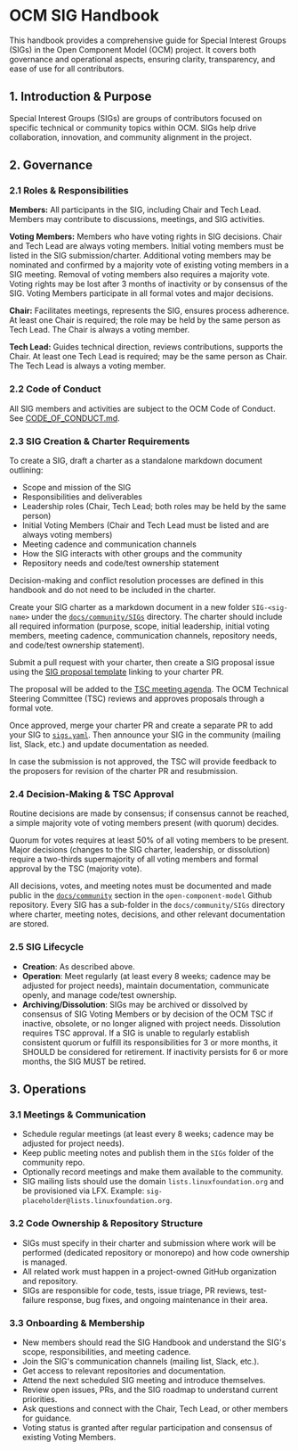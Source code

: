 # OCM SIG Handbook

This handbook provides a comprehensive guide for Special Interest Groups (SIGs) in the Open Component Model (OCM) project. It covers both governance and operational aspects, ensuring clarity, transparency, and ease of use for all contributors.

## 1. Introduction & Purpose

Special Interest Groups (SIGs) are groups of contributors focused on specific technical or community topics within OCM. SIGs help drive collaboration, innovation, and community alignment in the project.

## 2. Governance

### 2.1 Roles & Responsibilities

**Members:** All participants in the SIG, including Chair and Tech Lead. Members may contribute to discussions, meetings, and SIG activities.

**Voting Members:** Members who have voting rights in SIG decisions. Chair and Tech Lead are always voting members. Initial voting members must be listed in the SIG submission/charter. Additional voting members may be nominated and confirmed by a majority vote of existing voting members in a SIG meeting. Removal of voting members also requires a majority vote. Voting rights may be lost after 3 months of inactivity or by consensus of the SIG. Voting Members participate in all formal votes and major decisions.

**Chair:** Facilitates meetings, represents the SIG, ensures process adherence. At least one Chair is required; the role may be held by the same person as Tech Lead. The Chair is always a voting member.

**Tech Lead:** Guides technical direction, reviews contributions, supports the Chair. At least one Tech Lead is required; may be the same person as Chair. The Tech Lead is always a voting member.

### 2.2 Code of Conduct

All SIG members and activities are subject to the OCM Code of Conduct. See [CODE_OF_CONDUCT.md](https://github.com/open-component-model/.github/blob/main/CODE_OF_CONDUCT.md).

### 2.3 SIG Creation & Charter Requirements

To create a SIG, draft a charter as a standalone markdown document outlining:

- Scope and mission of the SIG
- Responsibilities and deliverables
- Leadership roles (Chair, Tech Lead; both roles may be held by the same person)
- Initial Voting Members (Chair and Tech Lead must be listed and are always voting members)
- Meeting cadence and communication channels
- How the SIG interacts with other groups and the community
- Repository needs and code/test ownership statement

Decision-making and conflict resolution processes are defined in this handbook and do not need to be included in the charter.

Create your SIG charter as a markdown document in a new folder `SIG-<sig-name>` under the [`docs/community/SIGs`](https://github.com/open-component-model/open-component-model/tree/main/docs/community/SIGs) directory. The charter should include all required information (purpose, scope, initial leadership, initial voting members, meeting cadence, communication channels, repository needs, and code/test ownership statement).

Submit a pull request with your charter, then create a SIG proposal issue using the [SIG proposal template](https://github.com/open-component-model/open-component-model/issues/new?template=sig_proposal.md) linking to your charter PR.

The proposal will be added to the [TSC meeting agenda](https://github.com/open-component-model/open-component-model/tree/main/docs/steering/meeting-notes). The OCM Technical Steering Committee (TSC) reviews and approves proposals through a formal vote.

Once approved, merge your charter PR and create a separate PR to add your SIG to [`sigs.yaml`](sigs.yaml). Then announce your SIG in the community (mailing list, Slack, etc.) and update documentation as needed.

In case the submission is not approved, the TSC will provide feedback to the proposers for revision of the charter PR and resubmission.

### 2.4 Decision-Making & TSC Approval

Routine decisions are made by consensus; if consensus cannot be reached, a simple majority vote of voting members present (with quorum) decides.

Quorum for votes requires at least 50% of all voting members to be present.
Major decisions (changes to the SIG charter, leadership, or dissolution) require a two-thirds supermajority of all voting members and formal approval by the TSC (majority vote).

All decisions, votes, and meeting notes must be documented and made public in the [`docs/community`](https://github.com/open-component-model/open-component-model/tree/main/docs/community) section in the `open-component-model` Github repository. Every SIG has a sub-folder in the `docs/community/SIGs` directory where charter, meeting notes, decisions, and other relevant documentation are stored.

### 2.5 SIG Lifecycle

- **Creation**: As described above.
- **Operation**: Meet regularly (at least every 8 weeks; cadence may be adjusted for project needs), maintain documentation, communicate openly, and manage code/test ownership.
- **Archiving/Dissolution**: SIGs may be archived or dissolved by consensus of SIG Voting Members or by decision of the OCM TSC if inactive, obsolete, or no longer aligned with project needs. Dissolution requires TSC approval. If a SIG is unable to regularly establish consistent quorum or fulfill its responsibilities for 3 or more months, it SHOULD be considered for retirement. If inactivity persists for 6 or more months, the SIG MUST be retired.

## 3. Operations

### 3.1 Meetings & Communication

- Schedule regular meetings (at least every 8 weeks; cadence may be adjusted for project needs).
- Keep public meeting notes and publish them in the `SIGs` folder of the community repo.
- Optionally record meetings and make them available to the community.
- SIG mailing lists should use the domain `lists.linuxfoundation.org` and be provisioned via LFX. Example: `sig-placeholder@lists.linuxfoundation.org`.

### 3.2 Code Ownership & Repository Structure

- SIGs must specify in their charter and submission where work will be performed (dedicated repository or monorepo) and how code ownership is managed.
- All related work must happen in a project-owned GitHub organization and repository.
- SIGs are responsible for code, tests, issue triage, PR reviews, test-failure response, bug fixes, and ongoing maintenance in their area.

### 3.3 Onboarding & Membership

- New members should read the SIG Handbook and understand the SIG's scope, responsibilities, and meeting cadence.
- Join the SIG's communication channels (mailing list, Slack, etc.).
- Get access to relevant repositories and documentation.
- Attend the next scheduled SIG meeting and introduce themselves.
- Review open issues, PRs, and the SIG roadmap to understand current priorities.
- Ask questions and connect with the Chair, Tech Lead, or other members for guidance.
- Voting status is granted after regular participation and consensus of existing Voting Members.
